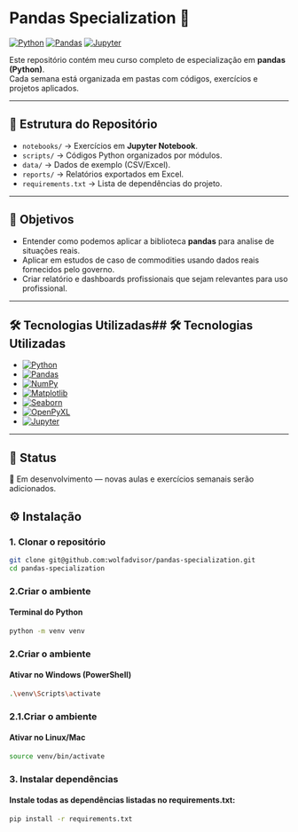 # Pandas Specialization 🐼

[![Python](https://img.shields.io/badge/python-3.11+-blue?logo=python&logoColor=white)](https://www.python.org/)
[![Pandas](https://img.shields.io/badge/pandas-1.6+-brightgreen?logo=pandas&logoColor=white)](https://pandas.pydata.org/)
[![Jupyter](https://img.shields.io/badge/jupyter-orange?logo=jupyter&logoColor=white)](https://jupyter.org/)


Este repositório contém meu curso completo de especialização em **pandas (Python)**.  
Cada semana está organizada em pastas com códigos, exercícios e projetos aplicados.  

---

## 📂 Estrutura do Repositório
- `notebooks/` → Exercícios em **Jupyter Notebook**.
- `scripts/` → Códigos Python organizados por módulos.
- `data/` → Dados de exemplo (CSV/Excel).
- `reports/` → Relatórios exportados em Excel.
- `requirements.txt` → Lista de dependências do projeto.

---

## 🎯 Objetivos
- Entender como podemos aplicar a biblioteca **pandas** para analise de situações reais.
- Aplicar em estudos de caso de commodities usando dados reais fornecidos pelo governo.
- Criar relatório e dashboards profissionais que sejam relevantes para uso profissional.

---

## 🛠️ Tecnologias Utilizadas## 🛠️ Tecnologias Utilizadas

- [![Python](https://img.shields.io/badge/Python-3.11-blue?logo=python&logoColor=white)](https://www.python.org/)
- [![Pandas](https://img.shields.io/badge/Pandas-1.6+-brightgreen?logo=pandas&logoColor=white)](https://pandas.pydata.org/)
- [![NumPy](https://img.shields.io/badge/NumPy-1.27+-blue?logo=numpy&logoColor=white)](https://numpy.org/)
- [![Matplotlib](https://img.shields.io/badge/Matplotlib-3.8+-orange?logo=matplotlib&logoColor=white)](https://matplotlib.org/)
- [![Seaborn](https://img.shields.io/badge/Seaborn-0.13+-blueviolet?logo=seaborn&logoColor=white)](https://seaborn.pydata.org/)
- [![OpenPyXL](https://img.shields.io/badge/OpenPyXL-3.1+-red?logo=python&logoColor=white)](https://openpyxl.readthedocs.io/)
- [![Jupyter](https://img.shields.io/badge/Jupyter-orange?logo=jupyter&logoColor=white)](https://jupyter.org/)



---
## 📌 Status

🚧 Em desenvolvimento — novas aulas e exercícios semanais serão adicionados.

## ⚙️ Instalação

### 1. Clonar o repositório
```bash
git clone git@github.com:wolfadvisor/pandas-specialization.git
cd pandas-specialization
```
### 2.Criar o ambiente
#### Terminal do Python
```bash
python -m venv venv
```
### 2.Criar o ambiente
#### Ativar no Windows (PowerShell)
```bash
.\venv\Scripts\activate
```
### 2.1.Criar o ambiente
#### Ativar no Linux/Mac
```bash
source venv/bin/activate
```
### 3. Instalar dependências
#### Instale todas as dependências listadas no requirements.txt:
```bash
pip install -r requirements.txt
```

